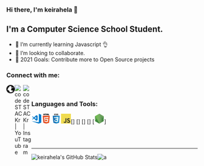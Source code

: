 ### Hi there, I'm keirahela 👋

## I'm a Computer Science School Student.

- 🌱 I’m currently learning Javascript 👌
- 👯 I’m looking to collaborate.
- 🥅 2021 Goals: Contribute more to Open Source projects

### Connect with me:

[<img align="left" alt="CryMore.pw" width="22px" src="https://raw.githubusercontent.com/iconic/open-iconic/master/svg/globe.svg" />][website]
[<img align="left" alt="codeSTACKr | YouTube" width="22px" src="https://cdn.jsdelivr.net/npm/simple-icons@v3/icons/youtube.svg" />][youtube]
[<img align="left" alt="codeSTACKr | Instagram" width="22px" src="https://cdn.jsdelivr.net/npm/simple-icons@v3/icons/instagram.svg" />][instagram]

<br />

### Languages and Tools:

[<img align="left" alt="Visual Studio Code" width="26px" src="https://raw.githubusercontent.com/github/explore/80688e429a7d4ef2fca1e82350fe8e3517d3494d/topics/visual-studio-code/visual-studio-code.png" />]
[<img align="left" alt="HTML5" width="26px" src="https://raw.githubusercontent.com/github/explore/80688e429a7d4ef2fca1e82350fe8e3517d3494d/topics/html/html.png"/>]
[<img align="left" alt="CSS3" width="26px" src="https://raw.githubusercontent.com/github/explore/80688e429a7d4ef2fca1e82350fe8e3517d3494d/topics/css/css.png"/>]
[<img align="left" alt="JavaScript" width="26px" src="https://raw.githubusercontent.com/github/explore/80688e429a7d4ef2fca1e82350fe8e3517d3494d/topics/javascript/javascript.png"/>]
[<img alt="Node.js" width="26px" src="https://raw.githubusercontent.com/github/explore/80688e429a7d4ef2fca1e82350fe8e3517d3494d/topics/nodejs/nodejs.png"/>]

<br />
<br />

---


<img align="left" alt="keirahela's GitHub Stats" src="https://github-readme-stats.codestackr.vercel.app/api?username=keirahela&show_icons=true&hide_border=true" />

<img src="https://media.tenor.com/images/d1a5146e071fc126e2495c7cd972fda4/tenor.gif" alt="a" height="250" data-canonical-src="https://media.tenor.com/images/d1a5146e071fc126e2495c7cd972fda4/tenor.gif" style="max-width:100%;">

[website]: https://www.crymore.pw/forum/index.php
[youtube]: https://www.youtube.com/channel/UCzCKIOXuAeduHkDrOPTCwZA
[instagram]: https://www.instagram.com/keirahela/
